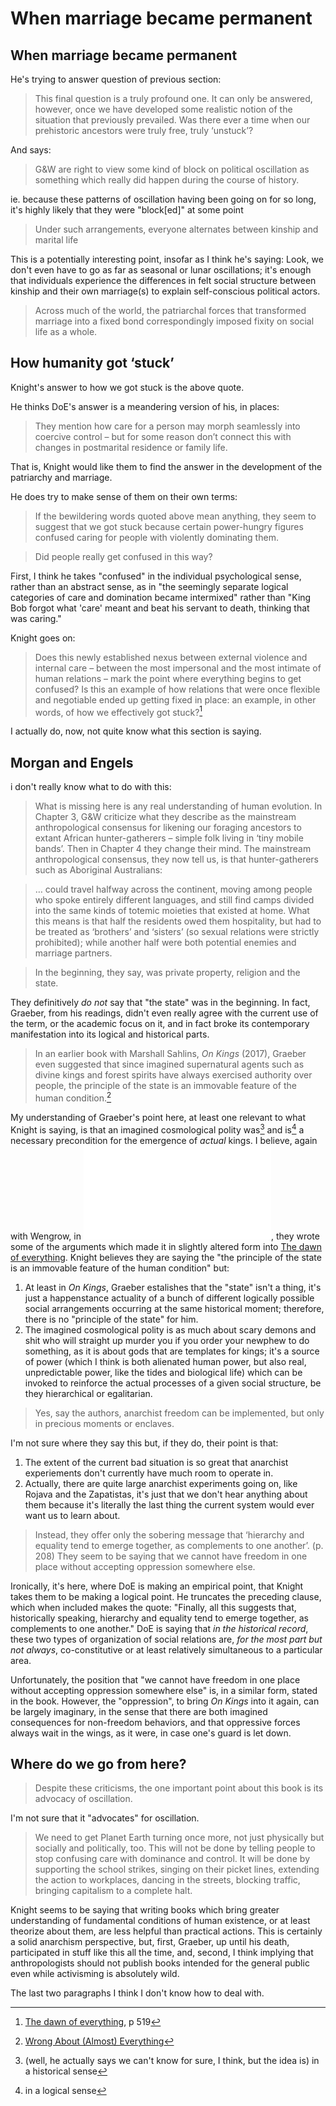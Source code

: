 # When marriage became permanent

##  When marriage became permanent

He's trying to answer question of previous section:

> This final question is a truly profound one. It can only be answered, however, once we have developed some realistic notion of the situation that previously prevailed. Was there ever a time when our prehistoric ancestors were truly free, truly ‘unstuck’?

And says:

> G&W are right to view some kind of block on political oscillation as something which really did happen during the course of history.

ie. because these patterns of oscillation having been going on for so long, it's highly likely that they were "block[ed]" at some point

> Under such arrangements, everyone alternates between kinship and marital life

This is a potentially interesting point, insofar as I think he's saying: Look, we don't even have to go as far as seasonal or lunar oscillations; it's enough that individuals experience the differences in felt social structure between kinship and their own marriage(s) to explain self-conscious political actors.

>  Across much of the world, the patriarchal forces that transformed marriage into a fixed bond correspondingly imposed fixity on social life as a whole.

## How humanity got ‘stuck’
Knight's answer to how we got stuck is the above quote.

He thinks DoE's answer is a meandering version of his, in places:

> They mention how care for a person may morph seamlessly into coercive control – but for some reason don’t connect this with changes in postmarital residence or family life.

That is, Knight would like them to find the answer in the development of the patriarchy and marriage. 

He does try to make sense of them on their own terms:

> If the bewildering words quoted above mean anything, they seem to suggest that we got stuck because certain power-hungry figures confused caring for people with violently dominating them.

> Did people really get confused in this way?

First, I think he takes "confused" in the individual psychological sense, rather than an abstract sense, as in "the seemingly separate logical categories of care and domination became intermixed" rather than "King Bob forgot what 'care' meant and beat his servant to death, thinking that was caring."

Knight goes on:

> Does this newly established nexus between external violence and internal care – between the most impersonal and the most intimate of human relations – mark the point where everything begins to get confused? Is this an example of how relations that were once flexible and negotiable ended up getting fixed in place: an example, in other words, of how we effectively got stuck?[^1]

I actually do, now, not quite know what this section is saying.

## Morgan and Engels

i don't really know what to do with this:

> What is missing here is any real understanding of human evolution. In Chapter 3, G&W criticize what they describe as the mainstream anthropological consensus for likening our foraging ancestors to extant African hunter-gatherers – simple folk living in ‘tiny mobile bands’. Then in Chapter 4 they change their mind. The mainstream anthropological consensus, they now tell us, is that hunter-gatherers such as Aboriginal Australians:

> … could travel halfway across the continent, moving among people who spoke entirely different languages, and still find camps divided into the same kinds of totemic moieties that existed at home. What this means is that half the residents owed them hospitality, but had to be treated as ‘brothers’ and ‘sisters’ (so sexual relations were strictly prohibited); while another half were both potential enemies and marriage partners.



> In the beginning, they say, was private property, religion and the state.

They definitively *do not* say that "the state" was in the beginning. In fact, Graeber, from his readings, didn't even really agree with the current use of the term, or the academic focus on it, and in fact broke its contemporary manifestation into its logical and historical parts.

> In an earlier book with Marshall Sahlins, _On Kings_ (2017), Graeber even suggested that since imagined supernatural agents such as divine kings and forest spirits have always exercised authority over people, the principle of the state is an immovable feature of the human condition.[^2]

My understanding of Graeber's point here, at least one relevant to what Knight is saying, is that an imagined cosmological polity was[^3] and is[^4] a necessary precondition for the emergence of *actual* kings. I believe, again with Wengrow, in ![Farewell to the childhood of man](public/with_David_Graeber_Farewell_to_the_chil.pdf), they wrote some of the arguments which made it in slightly altered form into [The dawn of everything](dawn_of_everything_graeber_wengrow.md). Knight believes they are saying the "the principle of the state is an immovable feature of the human condition" but:
1. At least in *On Kings*, Graeber estalishes that the "state" isn't a thing, it's just a happenstance actuality of a bunch of different logically possible social arrangements occurring at the same historical moment; therefore, there is no "principle of the state" for him.
2. The imagined cosmological polity is as much about scary demons and shit who will straight up murder you if you order your newphew to do something, as it is about gods that are templates for kings; it's a source of power (which I think is both alienated human power, but also real, unpredictable power, like the tides and biological life) which can be invoked to reinforce the actual processes of a given social structure, be they hierarchical or egalitarian.

>  Yes, say the authors, anarchist freedom can be implemented, but only in precious moments or enclaves.

I'm not sure where they say this but, if they do, their point is that:
1. The extent of the current bad situation is so great that anarchist experiements don't currently have much room to operate in.
2. Actually, there are quite large anarchist experiments going on, like Rojava and the Zapatistas, it's just that we don't hear anything about them because it's literally the last thing the current system would ever want us to learn about.

>  Instead, they offer only the sobering message that ‘hierarchy and equality tend to emerge together, as complements to one another’. (p. 208) They seem to be saying that we cannot have freedom in one place without accepting oppression somewhere else.

Ironically, it's here, where DoE is making an empirical point, that Knight takes them to be making a logical point. He truncates the preceding clause, which when included makes the quote: "Finally, all this suggests that, historically speaking, hierarchy and equality tend to emerge together, as complements to one another." DoE is saying that *in the historical record*, these two types of organization of social relations are, *for the most part but not always*, co-constitutive or at least relatively simultaneous to a particular area. 

Unfortunately, the position that "we cannot have freedom in one place without accepting oppression somewhere else" is, in a similar form, stated in the book. However, the "oppression", to bring *On Kings* into it again, can be largely imaginary, in the sense that there are both imagined consequences for non-freedom behaviors, and that oppressive forces always wait in the wings, as it were, in case one's guard is let down.

## Where do we go from here?

> Despite these criticisms, the one important point about this book is its advocacy of oscillation.

I'm not sure that it "advocates" for oscillation.

> We need to get Planet Earth turning once more, not just physically but socially and politically, too. This will not be done by telling people to stop confusing care with dominance and control. It will be done by supporting the school strikes, singing on their picket lines, extending the action to workplaces, dancing in the streets, blocking traffic, bringing capitalism to a complete halt.

Knight seems to be saying that writing books which bring greater understanding of fundamental conditions of human existence, or at least theorize about them, are less helpful than practical actions. This is certainly a solid anarchism perspective, but, first, Graeber, up until his death, participated in stuff like this all the time, and, second, I think implying that anthropologists should not publish books intended for the general public even while activisming is absolutely wild.

The last two paragraphs I think I don't know how to deal with.



[^1]: [The dawn of everything](dawn_of_everything_graeber_wengrow.md), p 519
[^2]: [Wrong About (Almost) Everything](wrong_about_almost_everything_chris_knight.md)
[^3]: (well, he actually says we can't know for sure, I think, but the idea is) in a historical sense
[^4]: in a logical sense
